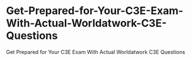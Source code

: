# Get-Prepared-for-Your-C3E-Exam-With-Actual-Worldatwork-C3E-Questions
Get Prepared for Your C3E Exam With Actual Worldatwork C3E Questions
